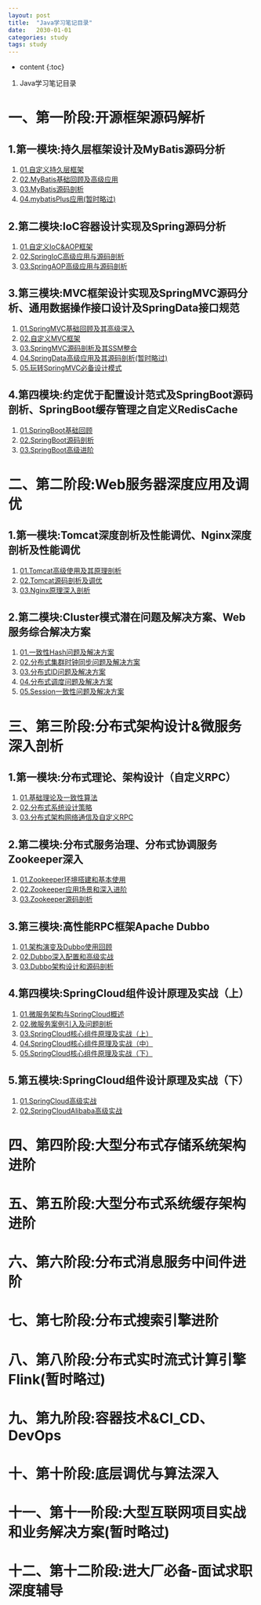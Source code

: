 ```yaml
---
layout: post
title:  "Java学习笔记目录"
date:   2030-01-01
categories: study
tags: study
---
```


* content
{:toc}

1. Java学习笔记目录





# 一、第一阶段:开源框架源码解析
## 1.第一模块:持久层框架设计及MyBatis源码分析
1. [01.自定义持久层框架](https://ttk1907.github.io/2021/05/16/lagou-java-01-01-01/)  
2. [02.MyBatis基础回顾及高级应用](https://ttk1907.github.io/2021/05/20/lagou-java-01-01-02/)  
3. [03.MyBatis源码剖析](https://ttk1907.github.io/2021/05/25/lagou-java-01-01-03/)  
4. [04.mybatisPlus应用(暂时略过)](https://ttk1907.github.io/2021/06/05/lagou-java-01-01-04/)  

## 2.第二模块:IoC容器设计实现及Spring源码分析
1. [01.自定义IoC&AOP框架](https://ttk1907.github.io/2021/05/29/lagou-java-01-02-01/)  
2. [02.SpringIoC高级应用与源码剖析](https://ttk1907.github.io/2021/05/30/lagou-java-01-02-02/)  
3. [03.SpringAOP高级应用与源码剖析](https://ttk1907.github.io/2021/05/31/lagou-java-01-02-03/)   

## 3.第三模块:MVC框架设计实现及SpringMVC源码分析、通用数据操作接口设计及SpringData接口规范
1. [01.SpringMVC基础回顾及其高级深入](https://ttk1907.github.io/2021/06/02/lagou-java-01-03-01/)  
2. [02.自定义MVC框架](https://ttk1907.github.io/2021/06/03/lagou-java-01-03-02/)  
3. [03.SpringMVC源码剖析及其SSM整合](https://ttk1907.github.io/2021/06/04/lagou-java-01-03-03/)  
4. [04.SpringData高级应用及其源码剖析(暂时略过)](https://ttk1907.github.io/2021/06/04/lagou-java-01-03-04/)  
5. [05.玩转SpringMVC必备设计模式](https://ttk1907.github.io/2021/06/05/lagou-java-01-03-05/)  

## 4.第四模块:约定优于配置设计范式及SpringBoot源码剖析、SpringBoot缓存管理之自定义RedisCache
1. [01.SpringBoot基础回顾](https://ttk1907.github.io/2021/06/05/lagou-java-01-04-01/)  
2. [02.SpringBoot源码剖析](https://ttk1907.github.io/2021/06/06/lagou-java-01-04-02/)  
3. [03.SpringBoot高级进阶](https://ttk1907.github.io/2021/06/06/lagou-java-01-04-03/)  

# 二、第二阶段:Web服务器深度应用及调优
## 1.第一模块:Tomcat深度剖析及性能调优、Nginx深度剖析及性能调优
1. [01.Tomcat高级使用及其原理剖析](https://ttk1907.github.io/2021/06/07/lagou-java-02-01-01/)  
2. [02.Tomcat源码剖析及调优](https://ttk1907.github.io/2021/06/08/lagou-java-02-01-02/)  
3. [03.Nginx原理深入剖析](https://ttk1907.github.io/2021/06/09/lagou-java-02-01-03/)  

## 2.第二模块:Cluster模式潜在问题及解决方案、Web服务综合解决方案
1. [01.一致性Hash问题及解决方案](https://ttk1907.github.io/2021/06/10/lagou-java-02-02-01/)  
2. [02.分布式集群时钟同步问题及解决方案](https://ttk1907.github.io/2021/06/10/lagou-java-02-02-01/#第部分-集群时钟同步问题)  
3. [03.分布式ID问题及解决方案](https://ttk1907.github.io/2021/06/10/lagou-java-02-02-01/#第三部分-分布式id解决案)  
4. [04.分布式调度问题及解决方案](https://ttk1907.github.io/2021/06/11/lagou-java-02-02-02/)  
5. [05.Session一致性问题及解决方案](https://ttk1907.github.io/2021/06/11/lagou-java-02-02-02/#第五部分-session共享问题)  

# 三、第三阶段:分布式架构设计&微服务深入剖析
## 1.第一模块:分布式理论、架构设计（自定义RPC）
1. [01.基础理论及一致性算法](https://ttk1907.github.io/2021/06/12/lagou-java-03-01-01/)  
2. [02.分布式系统设计策略](https://ttk1907.github.io/2021/06/12/lagou-java-03-01-01/#第二部分-分布式系统设计策略)  
3. [03.分布式架构网络通信及自定义RPC](https://ttk1907.github.io/2021/06/13/lagou-java-03-01-02/)  

## 2.第二模块:分布式服务治理、分布式协调服务Zookeeper深入
1. [01.Zookeeper环境搭建和基本使用](https://ttk1907.github.io/2021/06/14/lagou-java-03-02-01/)  
2. [02.Zookeeper应用场景和深入进阶](https://ttk1907.github.io/2021/06/14/lagou-java-03-02-02/)  
3. [03.Zookeeper源码剖析](https://ttk1907.github.io/2021/06/15/lagou-java-03-02-03/)  

## 3.第三模块:高性能RPC框架Apache Dubbo
1. [01.架构演变及Dubbo使用回顾](https://ttk1907.github.io/2021/06/16/lagou-java-03-03-01/)
2. [02.Dubbo深入配置和高级实战]()
3. [03.Dubbo架构设计和源码剖析]()

## 4.第四模块:SpringCloud组件设计原理及实战（上）
1. [01.微服务架构与SpringCloud概述]()
2. [02.微服务案例引入及问题剖析]()
3. [03.SpringCloud核心组件原理及实战（上）]()
4. [04.SpringCloud核心组件原理及实战（中）]()
5. [05.SpringCloud核心组件原理及实战（下）]()

## 5.第五模块:SpringCloud组件设计原理及实战（下）
1. [01.SpringCloud高级实战]()
2. [02.SpringCloudAlibaba高级实战]()

# 四、第四阶段:大型分布式存储系统架构进阶
# 五、第五阶段:大型分布式系统缓存架构进阶
# 六、第六阶段:分布式消息服务中间件进阶
# 七、第七阶段:分布式搜索引擎进阶
# 八、第八阶段:分布式实时流式计算引擎Flink(暂时略过)
# 九、第九阶段:容器技术&CI_CD、DevOps
# 十、第十阶段:底层调优与算法深入
# 十一、第十一阶段:大型互联网项目实战和业务解决方案(暂时略过)
# 十二、第十二阶段:进大厂必备-面试求职深度辅导
